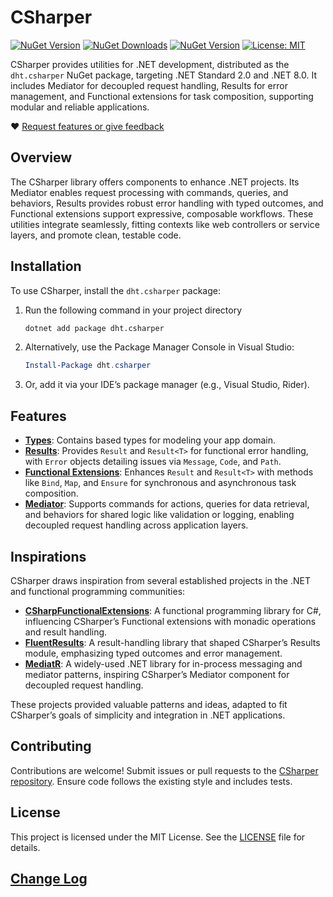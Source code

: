 # CSharper

[![NuGet Version](https://img.shields.io/nuget/vpre/dht.csharper?label=nuget&style=flat-square&color=blue)](https://www.nuget.org/packages/dht.csharper)
[![NuGet Downloads](https://img.shields.io/nuget/dt/dht.csharper?label=downloads&style=flat-square&color=teal)](https://www.nuget.org/stats/packages/dht.csharper?groupby=Version)
[![NuGet Version](https://img.shields.io/github/actions/workflow/status/yudnart/CSharper/publish-nuget.yml?style=flat-square&color=green)](https://github.com/yudnart/CSharper/actions/workflows/publish-nuget.yml)
[![License: MIT](https://img.shields.io/badge/license-MIT-orange.svg)](LICENSE)

CSharper provides utilities for .NET development, distributed as the `dht.csharper` NuGet package, targeting .NET Standard 2.0 and .NET 8.0. 
It includes Mediator for decoupled request handling, Results for error management, and Functional extensions for task composition, supporting 
modular and reliable applications.

:heart: [Request features or give feedback](https://github.com/yudnart/CSharper/issues)

## Overview

The CSharper library offers components to enhance .NET projects. Its Mediator enables request processing with commands, queries, and behaviors,
Results provides robust error handling with typed outcomes, and Functional extensions support expressive, composable workflows. These utilities 
integrate seamlessly, fitting contexts like web controllers or service layers, and promote clean, testable code.

## Installation

To use CSharper, install the `dht.csharper` package:
1. Run the following command in your project directory
   ```bash
   dotnet add package dht.csharper
   ```
2. Alternatively, use the Package Manager Console in Visual Studio:
   ```powershell
   Install-Package dht.csharper
   ```
3. Or, add it via your IDE’s package manager (e.g., Visual Studio, Rider).

## Features

- [**Types**](docs/CSharper.Types.md): Contains based types for modeling your app domain.
- [**Results**](docs/CSharper.Results.md): Provides `Result` and `Result<T>` for functional error handling, with `Error` objects detailing 
issues via `Message`, `Code`, and `Path`.
- [**Functional Extensions**](docs/CSharper.Functional.md): Enhances `Result` and `Result<T>` with methods like `Bind`, `Map`, and `Ensure`
for synchronous and asynchronous task composition.
- [**Mediator**](docs/CSharper.Mediator.md): Supports commands for actions, queries for data retrieval, and behaviors for shared logic like 
validation or logging, enabling decoupled request handling across application layers.

## Inspirations

CSharper draws inspiration from several established projects in the .NET and functional programming communities:
- [**CSharpFunctionalExtensions**](https://github.com/vkhorikov/CSharpFunctionalExtensions): A functional programming library for C#, influencing
CSharper’s Functional extensions with monadic operations and result handling.
- [**FluentResults**](https://github.com/altmann/FluentResults): A result-handling library that shaped CSharper’s Results module, emphasizing 
typed outcomes and error management.
- [**MediatR**](https://github.com/jbogard/MediatR): A widely-used .NET library for in-process messaging and mediator patterns, inspiring 
CSharper’s Mediator component for decoupled request handling.

These projects provided valuable patterns and ideas, adapted to fit CSharper’s goals of simplicity and integration in .NET applications.

## Contributing

Contributions are welcome! Submit issues or pull requests to the [CSharper repository](https://github.com/yudnart/CSharper). Ensure code follows 
the existing style and includes tests.

## License

This project is licensed under the MIT License. See the [LICENSE](LICENSE) file for details.

## [Change Log](CHANGELOG.md)

